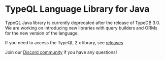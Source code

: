 # TypeQL Language Library for Java

TypeQL Java library is currently deprecated after the release of TypeDB 3.0. 
We are working on introducing new libraries with query builders and ORMs for the new version of the language.

If you need to access the TypeQL 2.x library, see [releases](https://github.com/typedb/typeql/releases).

Join our [Discord community](https://typedb.com/discord) if you have any questions!
